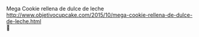 Mega Cookie rellena de dulce de leche	http://www.objetivocupcake.com/2015/10/mega-cookie-rellena-de-dulce-de-leche.html	
਍